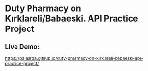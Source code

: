 # Duty Pharmacy on Kırklareli/Babaeski. API Practice Project
## Live Demo:
https://palaarda.github.io/duty-pharmacy-on-kirklareli-babaeski-api-practice-project/

